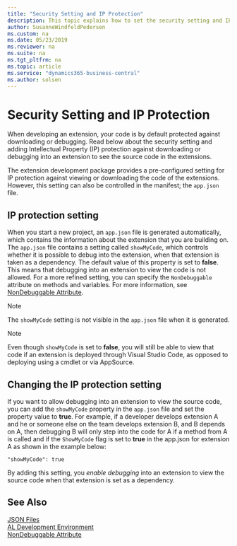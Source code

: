 ```yaml
---
title: "Security Setting and IP Protection"
description: This topic explains how to set the security setting and IP protection against downloading or debugging into extension to see the source code.
author: SusanneWindfeldPedersen
ms.custom: na
ms.date: 05/23/2019
ms.reviewer: na
ms.suite: na
ms.tgt_pltfrm: na
ms.topic: article
ms.service: "dynamics365-business-central"
ms.author: solsen
---
```


# Security Setting and IP Protection
When developing an extension, your code is by default protected against downloading or debugging. Read below about the security setting and adding Intellectual Property (IP) protection against downloading or debugging into an extension to see the source code in the extensions.

The extension development package provides a pre-configured setting for IP protection against viewing or downloading the code of the extensions. However, this setting can also be controlled in the manifest; the `app.json` file.

## IP protection setting
When you start a new project, an `app.json` file is generated automatically, which contains the information about the extension that you are building on. The `app.json` file contains a setting called `showMyCode`, which controls whether it is possible to debug into the extension, when that extension is taken as a dependency. The default value of this property is set to **false**. This means that debugging into an extension to view the code is not allowed. For a more refined setting, you can specify the `NonDebuggable` attribute on methods and variables. For more information, see [NonDebuggable Attribute](methods/devenv-nondebuggable-attribute.md).

> [!NOTE]  
> The `showMyCode` setting is not visible in the `app.json` file when it is generated.

> [!NOTE]  
> Even though `showMyCode` is set to **false**, you will still be able to view that code if an extension is deployed through Visual Studio Code, as opposed to deploying using a cmdlet or via AppSource.

## Changing the IP protection setting
If you want to allow debugging into an extension to view the source code, you can add the `showMyCode` property in the `app.json` file and set the property value to **true**. For example, if a developer develops extension A and he or someone else on the team develops extension B, and B depends on A, then debugging B will only step into the code for A if a method from A is called and if the `ShowMyCode` flag is set to **true** in the app.json for extension A as shown in the example below:

```
"showMyCode": true
```

By adding this setting, you *enable debugging* into an extension to view the source code when that extension is set as a dependency. 

## See Also  
[JSON Files](devenv-json-files.md)  
[AL Development Environment](devenv-reference-overview.md)  
[NonDebuggable Attribute](methods/devenv-nondebuggable-attribute.md)  
